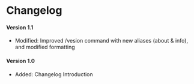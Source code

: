 # Changelog
#### Version 1.1
* Modified: Improved /vesion command with new aliases (about & info), and modified formatting

#### Version 1.0
* Added: Changelog Introduction